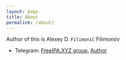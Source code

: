 ```yaml
---
layout: page
title: About
permalink: /about/
---
```


Author of this is Alexey D. `FilimoniC` Filimonov
* Telegram: [FreeIPA.XYZ group](https://t.me/freeipa_xyz), [Author](https://t.me/FilimoniC)

